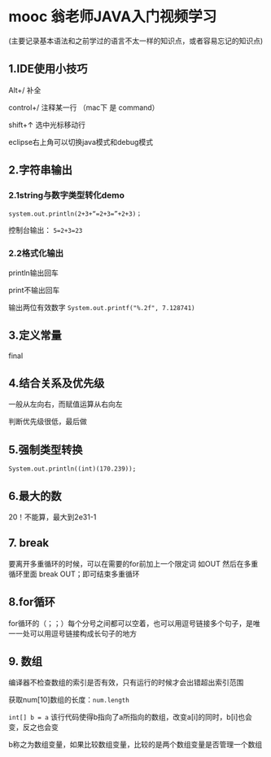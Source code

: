 # mooc 翁老师JAVA入门视频学习

(主要记录基本语法和之前学过的语言不太一样的知识点，或者容易忘记的知识点)
## 1.IDE使用小技巧

Alt+/ 补全

control+/ 注释某一行 （mac下 是 command）

shift+↑ 选中光标移动行

eclipse右上角可以切换java模式和debug模式

## 2.字符串输出
### 2.1string与数字类型转化demo
`system.out.println(2+3+“=2+3=”+2+3)；`

控制台输出：
`5=2+3=23`

### 2.2格式化输出
println输出回车

print不输出回车

输出两位有效数字
`System.out.printf("%.2f", 7.128741)`

## 3.定义常量
final

## 4.结合关系及优先级

一般从左向右，而赋值运算从右向左

判断优先级很低，最后做

## 5.强制类型转换

`System.out.println((int)(170.239));`

## 6.最大的数
20！不能算，最大到2e31-1

## 7. break
要离开多重循环的时候，可以在需要的for前加上一个限定词 如OUT
然后在多重循环里面 break OUT；即可结束多重循环

## 8.for循环
for循环的（；；）每个分号之间都可以空着，也可以用逗号链接多个句子，是唯一一处可以用逗号链接构成长句子的地方

## 9. 数组
编译器不检查数组的索引是否有效，只有运行的时候才会出错超出索引范围

获取num[10]数组的长度：`num.length`

`int[] b = a` 该行代码使得b指向了a所指向的数组，改变a[i]的同时，b[i]也会变，反之也会变

b称之为数组变量，如果比较数组变量，比较的是两个数组变量是否管理一个数组
